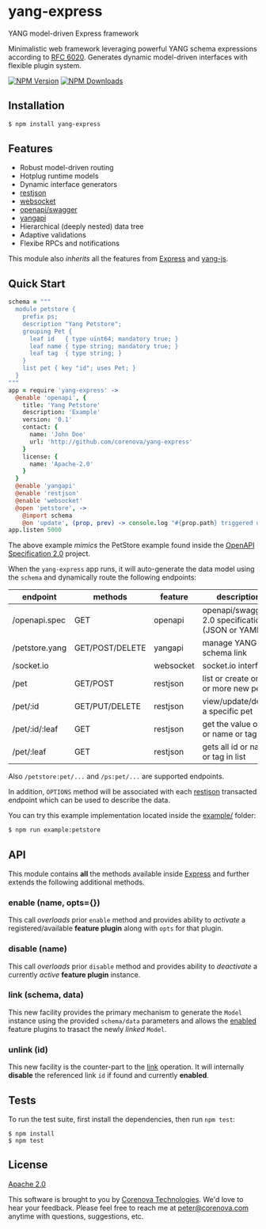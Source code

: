 # yang-express

YANG model-driven Express framework

Minimalistic web framework leveraging powerful YANG schema expressions
according to [RFC 6020](http://tools.ietf.org/html/rfc6020). Generates
dynamic model-driven interfaces with flexible plugin system.

  [![NPM Version][npm-image]][npm-url]
  [![NPM Downloads][downloads-image]][downloads-url]

## Installation

```bash
$ npm install yang-express
```

## Features

* Robust model-driven routing
* Hotplug runtime models
* Dynamic interface generators
 * [restjson](./src/restjson.coffee)
 * [websocket](./src/websocket.coffee)
 * [openapi/swagger](./src/openapi.coffee)
 * [yangapi](./src/yangapi.coffee)
* Hierarchical (deeply nested) data tree
* Adaptive validations
* Flexibe RPCs and notifications

This module also *inherits* all the features from
[Express](http://expressjs.com) and
[yang-js](http://github.com/corenova/yang-js).

## Quick Start

```coffeescript
schema = """
  module petstore {
    prefix ps;
    description "Yang Petstore";
    grouping Pet {
      leaf id   { type uint64; mandatory true; }
      leaf name { type string; mandatory true; }
      leaf tag  { type string; }
    }
    list pet { key "id"; uses Pet; }
  }
"""
app = require 'yang-express' ->
  @enable 'openapi', {
    title: 'Yang Petstore'
	description: 'Example'
	version: '0.1'
	contact: {
	  name: 'John Doe'
	  url: 'http://github.com/corenova/yang-express'
    }
	license: {
	  name: 'Apache-2.0'
	}
  }
  @enable 'yangapi'
  @enable 'restjson'
  @enable 'websocket'
  @open 'petstore', ->
    @import schema
	@on 'update', (prop, prev) -> console.log "#{prop.path} triggered update"
app.listen 5000
```

The above example *mimics* the PetStore example found inside the
[OpenAPI Specification 2.0](http://github.com/OAI/OpenAPPI-Specification)
project.

When the `yang-express` app runs, it will auto-generate the data model
using the `schema` and dynamically route the following endpoints:

endpoint        | methods         | feature   | description
---             | ---             | ---       | ---
/openapi.spec   | GET             | openapi   | openapi/swagger 2.0 specification (JSON or YAML)
/petstore.yang  | GET/POST/DELETE | yangapi   | manage YANG schema link
/socket.io      |                 | websocket | socket.io interface
/pet            | GET/POST        | restjson  | list or create one or more new pets
/pet/:id        | GET/PUT/DELETE  | restjson  | view/update/delete a specific pet
/pet/:id/:leaf  | GET             | restjson  | get the value of id or name or tag
/pet/:leaf      | GET             | restjson  | gets all id or name or tag in list

Also `/petstore:pet/...` and `/ps:pet/...` are supported endpoints.

In addition, `OPTIONS` method will be associated with each
[restjson](./src/restjson.coffee) transacted endpoint which can be
used to describe the data.

You can try this example implementation located inside the
[example/](./example) folder:

```bash
$ npm run example:petstore
```

## API

This module contains **all** the methods available inside
[Express](http://expressjs.com) and further extends the following
additional methods.

### enable (name, opts={})

This call *overloads* prior `enable` method and provides ability to
*activate* a registered/available **feature plugin** along with `opts`
for that plugin.

### disable (name)

This call *overloads* prior `disable` method and provides ability to
*deactivate* a currently *active* **feature plugin** instance.

### link (schema, data)

This new facility provides the primary mechanism to generate the
`Model` instance using the provided `schema/data` parameters and
allows the [enabled](#enable-name-opts) feature plugins to trasact the
newly *linked* `Model`.

### unlink (id)

This new facility is the counter-part to the [link](#link-schema-data)
operation. It will internally **disable** the referenced link `id` if
found and currently **enabled**.

## Tests

To run the test suite, first install the dependencies, then run `npm
test`:
```
$ npm install
$ npm test
```

## License
  [Apache 2.0](LICENSE)

This software is brought to you by
[Corenova Technologies](http://www.corenova.com). We'd love to hear
your feedback.  Please feel free to reach me at <peter@corenova.com>
anytime with questions, suggestions, etc.

[npm-image]: https://img.shields.io/npm/v/yang-express.svg
[npm-url]: https://npmjs.org/package/yang-express
[downloads-image]: https://img.shields.io/npm/dt/yang-express.svg
[downloads-url]: https://npmjs.org/package/yang-express
